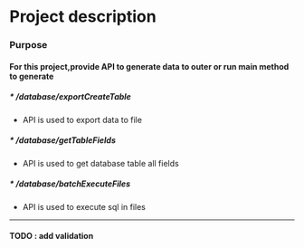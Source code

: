 # Project description

### Purpose

#### For this project,provide API to generate data to outer or run main method to generate

##### * /database/exportCreateTable 
  * API is used to export data to file
##### * /database/getTableFields
  * API is used to get database table all fields
##### * /database/batchExecuteFiles
  * API is used to execute sql in files

---
#### TODO : add validation